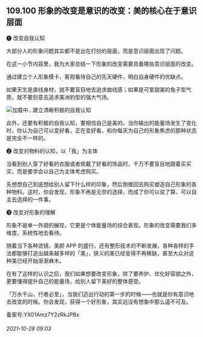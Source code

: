 ## 109.100 形象的改变是意识的改变：美的核心在于意识层面
❶
 改变自我认知
 



大部分人的形象问题其实都不是出在打扮的层面，而是意识层面出现了问题。



在这一小节内容里，我为大家总结一下形象的改变需要具备哪些意识层面的改变。



通过建立个人形象模卡，客观看待自己的先天硬件，明白自身硬件的优缺点。



如果天生是直线身材，就不要盲目地去追求曲线感；如果是可爱甜美的兔子型气质，就不要刻意去追求美洲豹型的强大气场。



![](https://pic2.zhimg.com/v2-b986e32b1f9c96957d45f6bb2e705771.webp)加载中...建立清晰积极的自我认知
 



此外，还要有积极的自我认知，要相信自己是美的。当你输出的能量场发生了变化时，你认为自己可以变好看，正在变好看，和你每天为自己的形象焦虑的那种状态是完全不一样的。



❷
 改变对物料的认知，以「我」为主体
 



当看到别人穿了好看的衣服或者佩戴了好看的饰品时，千万不要盲目地跟着买买买，而是要学会以自己为主体考虑购买。



先想想自己到底想给别人留下什么样的印象，然后倒推回去购买塑造自己形象的各种物料。这时，你会发现，形象不再是无奈的选择，而成了你可以说了算、可以自主去选择的一件事。



❸
 改变对形象的理解
 



形象不是单一外貌的展现，它更是个体能量场的综合表现。形象的改变需要我们多维度、系统性地去看待。



随着当下各种滤镜、美颜 APP 的盛行，还有整形技术的不断发展，各种各样的手法都能够打造出越来越多样的「美」，狭义的美已经变得不再稀缺，甚至大众对这种美已经开始渐渐麻木。



在有了这样的认识之后，我们如果想要改变形象，除了要养护、优化好容貌之外，更要懂得提升自己的能量场，给别人留下美好的整体感受。



「万水千山，行者必至」，当我们迈出行动的第一步的时候——也就是你有意识地去改变的时候。你会发现，获得一个好形象，其实远没有想象中那么遥不可及。



备案号:YX01Amz7Y2zRkJPBx


###### 2021-10-28 09:03
